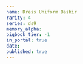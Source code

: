 ```yaml
---
name: Dress Uniform Bashir
rarity: 4
series: ds9
memory_alpha:
bigbook_tier: -1
in_portal: true
date:
published: true
---
```



